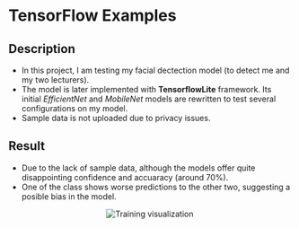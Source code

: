 # TensorFlow Examples

## Description
- In this project, I am testing my facial dectection model (to detect me and my two lecturers). 
- The model is later implemented with **TensorflowLite** framework. Its initial *EfficientNet* and *MobileNet* models are rewritten to test several configurations on my model.
- Sample data is not uploaded due to privacy issues.

## Result
- Due to the lack of sample data, although the models offer quite disappointing confidence and accuaracy (around 70%).
- One of the class shows worse predictions to the other two, suggesting a posible bias in the model.
<p align="center">
  <img src="training_visualization.png" alt="Training visualization"/>
</p>
